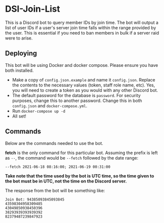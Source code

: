 # DSI-Join-List
This is a Discord bot to query member IDs by join time. The bot will output a list of user IDs if a user's server join time falls within the range provided by the user. This is essential if you need to ban members in bulk if a server raid were to arise. 

## Deploying
This bot will be using Docker and docker compose. Please ensure you have both installed. 

* Make a copy of `config.json.example` and name it `config.json`. Replace the contents to the necessary values (token, staff role name, etc). Yes, you will need to create a token as you would with any other Discord bot.
* The default password for the database is `password`. For security purposes, change this to another password. Change this in both `config.json` and `docker-compose.yml`.
* Run `docker-compose up -d`
* All set!

## Commands
Below are the commands needed to use the bot.

**fetch** is the only command for this particular bot. Assuming the prefix is left as `--`, the command would be `--fetch` followed by the date range:
```
--fetch 2021-06-18 08:16:00; 2021-06-19 00:31:00
```
**Take note that the time used by the bot is UTC time, so the time given to the bot must be in UTC, not the time on the Discord server.**

The response from the bot will be something like:
```
Join Bot: 94385093845093845
43598304958309485
43049850938450396
38293939393939392
82379487239847923
```
